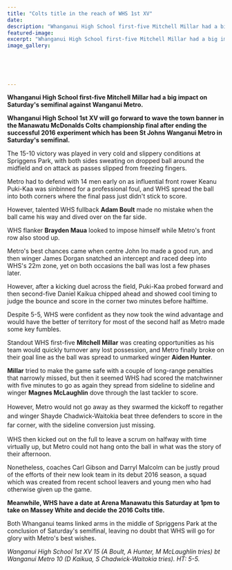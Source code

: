 ```yaml
---
title: "Colts title in the reach of WHS 1st XV"
date: 
description: "Whanganui High School first-five Mitchell Millar had a big impact on Saturday's semifinal against Wanganui Metro, Wanganui Chronicle article on 7/8/16..."
featured-image: 
excerpt: "Whanganui High School first-five Mitchell Millar had a big impact on Saturday's semifinal against Wanganui Metro."
image_gallery:
	
	
	
	
	
---
```


<p><strong>Whanganui High School first-five Mitchell Millar had a big impact on Saturday's semifinal against Wanganui Metro.</strong></p>
<p><strong>Whanganui High School 1st XV will go forward to wave the town banner in the Manawatu McDonalds Colts championship final after ending the successful 2016 experiment which has been St Johns Wanganui Metro in Saturday's semifinal.</strong></p>
<p>The 15-10 victory was played in very cold and slippery conditions at Spriggens Park, with both sides sweating on dropped ball around the midfield and on attack as passes slipped from freezing fingers.</p>
<p>Metro had to defend with 14 men early on as influential front rower Keanu Puki-Kaa was sinbinned for a professional foul, and WHS spread the ball into both corners where the final pass just didn't stick to score.</p>
<p>However, talented WHS fullback <strong>Adam Boult</strong> made no mistake when the ball came his way and dived over on the far side.</p>
<p>WHS flanker <strong>Brayden Maua</strong> looked to impose himself while Metro's front row also stood up.</p>
<p>Metro's best chances came when centre John Iro made a good run, and then winger James Dorgan snatched an intercept and raced deep into WHS's 22m zone, yet on both occasions the ball was lost a few phases later.</p>
<p>However, after a kicking duel across the field, Puki-Kaa probed forward and then second-five Daniel Kaikua chipped ahead and showed cool timing to judge the bounce and score in the corner two minutes before halftime.</p>
<p>Despite 5-5, WHS were confident as they now took the wind advantage and would have the better of territory for most of the second half as Metro made some key fumbles.</p>
<p>Standout WHS first-five <strong>Mitchell Millar</strong> was creating opportunities as his team would quickly turnover any lost possession, and Metro finally broke on their goal line as the ball was spread to unmarked winger <strong>Aiden Hunter</strong>.</p>
<p><strong>Millar</strong> tried to make the game safe with a couple of long-range penalties that narrowly missed, but then it seemed WHS had scored the matchwinner with five minutes to go as again they spread from sideline to sideline and winger <strong>Magnes McLaughlin</strong> dove through the last tackler to score.</p>
<p><span style="line-height: 1.5;">However, Metro would not go away as they swarmed the kickoff to regather and winger Shayde Chadwick-Waitokia beat three defenders to score in the far corner, with the sideline conversion just missing.</span></p>
<p>WHS then kicked out on the full to leave a scrum on halfway with time virtually up, but Metro could not hang onto the ball in what was the story of their afternoon.</p>
<p>Nonetheless, coaches Carl Gibson and Darryl Malcolm can be justly proud of the efforts of their new look team in its debut 2016 season, a squad which was created from recent school leavers and young men who had otherwise given up the game.</p>
<p><strong>Meanwhile, WHS have a date at Arena Manawatu this Saturday at 1pm to take on Massey White and decide the 2016 Colts title.</strong></p>
<p>Both Whanganui teams linked arms in the middle of Spriggens Park at the conclusion of Saturday's semifinal, leaving no doubt that WHS will go for glory with Metro's best wishes.</p>
<p><em>Wanganui High School 1st XV 15 (A Boult, A Hunter, M McLaughlin tries) bt Wanganui Metro 10 (D Kaikua, S Chadwick-Waitokia tries). HT: 5-5.</em></p>

